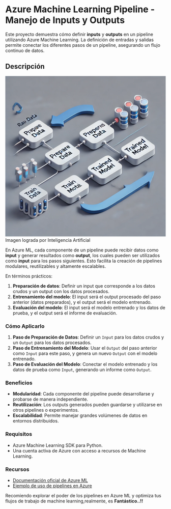 # Azure Machine Learning Pipeline - Manejo de Inputs y Outputs

Este proyecto demuestra cómo definir **inputs** y **outputs** en un pipeline utilizando Azure Machine Learning. La definición de entradas y salidas permite conectar los diferentes pasos de un pipeline, asegurando un flujo continuo de datos.

## Descripción

![Descripción de la imagen](Imagenes/pipeline.webp)
Imagen lograda por Inteligencia Artificial

En Azure ML, cada componente de un pipeline puede recibir datos como **input** y generar resultados como **output**, los cuales pueden ser utilizados como **input** para los pasos siguientes. Esto facilita la creación de pipelines modulares, reutilizables y altamente escalables.

En términos prácticos:

1. **Preparación de datos**: Definir un input que corresponde a los datos crudos y un output con los datos procesados.
2. **Entrenamiento del modelo**: El input será el output procesado del paso anterior (datos preparados), y el output será el modelo entrenado.
3. **Evaluación del modelo**: El input será el modelo entrenado y los datos de prueba, y el output será el informe de evaluación.

### Cómo Aplicarlo

1. **Paso de Preparación de Datos**: Definir un `Input` para los datos crudos y un `Output` para los datos procesados.
2. **Paso de Entrenamiento del Modelo**: Usar el `Output` del paso anterior como `Input` para este paso, y genera un nuevo `Output` con el modelo entrenado.
3. **Paso de Evaluación del Modelo**: Conectar el modelo entrenado y los datos de prueba como `Input`, generando un informe como `Output`.

### Beneficios

- **Modularidad**: Cada componente del pipeline puede desarrollarse y probarse de manera independiente.
- **Reutilización**: Los outputs generados pueden guardarse y utilizarse en otros pipelines o experimentos.
- **Escalabilidad**: Permite manejar grandes volúmenes de datos en entornos distribuidos.

### Requisitos

- Azure Machine Learning SDK para Python.
- Una cuenta activa de Azure con acceso a recursos de Machine Learning.

### Recursos

- [Documentación oficial de Azure ML](https://learn.microsoft.com/en-us/azure/machine-learning/)
- [Ejemplo de uso de pipelines en Azure](https://learn.microsoft.com/en-us/azure/machine-learning/concept-ml-pipelines)

Recomiendo explorar el poder de los pipelines en Azure ML y optimiza tus flujos de trabajo de machine learning,realmente, es **Fantástico..!!**
